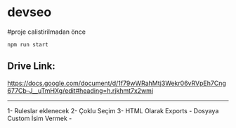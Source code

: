 # devseo

#proje calistirilmadan önce

`npm run start` 

## Drive Link: 
https://docs.google.com/document/d/1f79wWRahMtj3Wekr06vRVpEh7Cng677Cb-J__uTmHXg/edit#heading=h.rjkhmt7x2wmi



****
1- Ruleslar eklenecek
2- Çoklu Seçim
3- HTML Olarak Exports
    - Dosyaya Custom İsim Vermek
    - 

